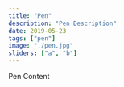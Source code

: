 ```yaml
---
title: "Pen"
description: "Pen Description"
date: 2019-05-23
tags: ["pen"]
image: "./pen.jpg"
sliders: ["a", "b"]
---
```


Pen Content
